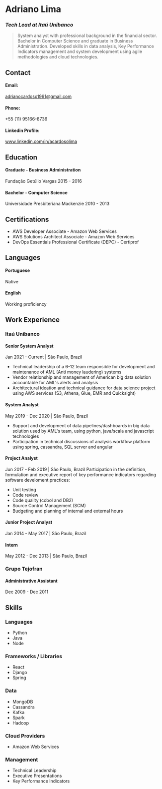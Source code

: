 # **Adriano Lima**

### _Tech Lead at Itaú Unibanco_

> System analyst with professional background in the financial sector. Bachelor in Computer Science and graduate in Business Administration. Developed skills in data analysis, Key Performance Indicators management and system development using agile methodologies and cloud technologies.

## **Contact**

#### Email: 
adrianocardoso1991@gmail.com

#### Phone:
+55 (11) 95166-8736

#### Linkedin Profile:
www.linkedin.com/in/acardosolima

## **Education**

#### Graduate - Business Administration

Fundação Getúlio Vargas
2015 - 2016

#### Bachelor - Computer Science

Universidade Presbiteriana Mackenzie
2010 - 2013

## **Certifications**

- AWS Developer Associate - Amazon Web Services
- AWS Solutions Architect Associate - Amazon Web Services
- DevOps Essentials Professional Certificate (DEPC) - Certiprof

## **Languages**

#### Portuguese

Native

#### English

Working proficiency

## **Work Experience**

### Itaú Unibanco

#### Senior System Analyst

Jan 2021 - Current | São Paulo, Brazil

- Technical leadership of a 6-12 team responsible for development and maintenance of AML (Anti money laudering) systems
- Vendor relationship and management of American big data solution accountable for AML's alerts and analysis
- Architectural ideation and technical guidance for data science project using AWS services (S3, Athena, Glue, EMR and Quicksight)

#### System Analyst

May 2019 - Dec 2020 | São Paulo, Brazil

- Support and development of data pipelines/dashboards in big data solution used by AML's team, using python, java/scala and javascript technologies
- Participation in technical discussions of analysis workflow platform using spring, cassandra, SQL server and angular

#### Project Analyst

Jun 2017 - Feb 2019 | São Paulo, Brazil
Participation in the definition, formulation and executive report of key performance indicators regarding software develoment practices:

- Unit testing
- Code review
- Code quality (cobol and DB2)
- Source Control Management (SCM)
- Budgeting and planning of internal and external hours

#### Junior Project Analyst

Jan 2014 - May 2017 | São Paulo, Brazil

#### Intern

May 2012 - Dec 2013 | São Paulo, Brazil

### Grupo Tejofran

#### Administrative Assistant

Dec 2009 - Dec 2011

## Skills

### Languages
- Python
- Java
- Node

### Frameworks / Libraries
- React
- Django
- Spring

### Data
- MongoDB
- Cassandra
- Kafka
- Spark
- Hadoop

### Cloud Providers
- Amazon Web Services

### Management
- Technical Leadership
- Executive Presentations
- Key Performance Indicators

